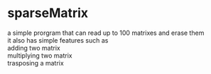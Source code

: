 # sparseMatrix

a simple prorgram that can read up to 100 matrixes and erase them <br>
it also has simple features such as <br>
adding two matrix <br>
multiplying two matrix <br>
trasposing a matrix <br>
